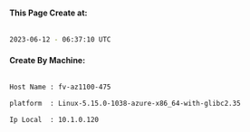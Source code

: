 
   
#### This Page Create at:

```bash

2023-06-12 - 06:37:10 UTC

```

#### Create By Machine:

```bash

Host Name : fv-az1100-475

platform  : Linux-5.15.0-1038-azure-x86_64-with-glibc2.35

Ip Local  : 10.1.0.120

```

